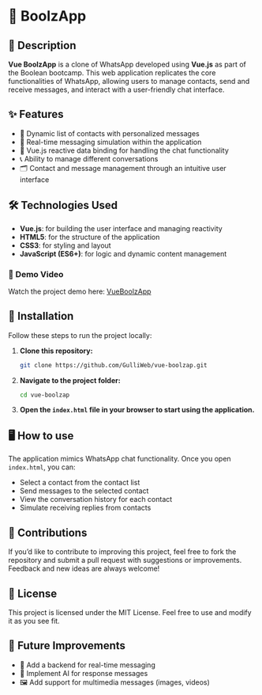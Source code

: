 # 📱 BoolzApp

## 📖 Description

**Vue BoolzApp** is a clone of WhatsApp developed using **Vue.js** as part of the Boolean bootcamp. This web application replicates the core functionalities of WhatsApp, allowing users to manage contacts, send and receive messages, and interact with a user-friendly chat interface.

## ✨ Features

- 👥 Dynamic list of contacts with personalized messages
- 💬 Real-time messaging simulation within the application
- 🔄 Vue.js reactive data binding for handling the chat functionality
- 📞 Ability to manage different conversations
- 🗂️ Contact and message management through an intuitive user interface

## 🛠️ Technologies Used

- **Vue.js**: for building the user interface and managing reactivity
- **HTML5**: for the structure of the application
- **CSS3**: for styling and layout
- **JavaScript (ES6+)**: for logic and dynamic content management

### 🎥 Demo Video

Watch the project demo here: [VueBoolzApp](https://vimeo.com/manage/videos/1017164291)

## 🚀 Installation

Follow these steps to run the project locally:

1. **Clone this repository:**
    ```bash
    git clone https://github.com/GulliWeb/vue-boolzap.git
    ```

2. **Navigate to the project folder:**
    ```bash
    cd vue-boolzap
    ```

3. **Open the `index.html` file in your browser to start using the application.**

## 🖥️ How to use

The application mimics WhatsApp chat functionality. Once you open `index.html`, you can:
- Select a contact from the contact list
- Send messages to the selected contact
- View the conversation history for each contact
- Simulate receiving replies from contacts

## 🤝 Contributions

If you’d like to contribute to improving this project, feel free to fork the repository and submit a pull request with suggestions or improvements. Feedback and new ideas are always welcome!

## 📜 License

This project is licensed under the MIT License. Feel free to use and modify it as you see fit.

## 🌟 Future Improvements

- 🔧 Add a backend for real-time messaging
- 🤖 Implement AI for response messages 
- 🖼️ Add support for multimedia messages (images, videos)
